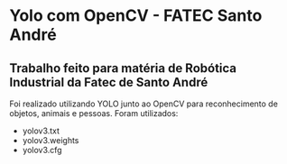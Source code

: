 # Yolo com OpenCV - FATEC Santo André

## Trabalho feito para matéria de Robótica Industrial da Fatec de Santo André

Foi realizado utilizando YOLO junto ao OpenCV para reconhecimento de objetos, animais e pessoas.
Foram utilizados:
- yolov3.txt
- yolov3.weights
- yolov3.cfg
